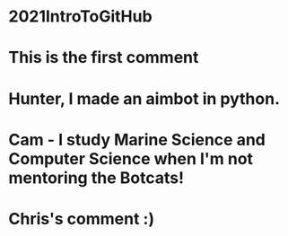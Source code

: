 # 2021IntroToGitHub
# This is the first comment
# Hunter, I made an aimbot in python.
# Cam - I study Marine Science and Computer Science when I'm not mentoring the Botcats!
# Chris's comment :)
